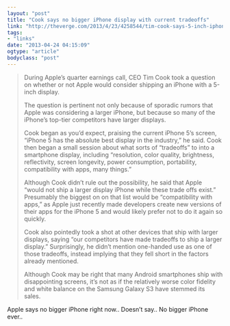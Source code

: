 ```yaml
---
layout: "post"
title: "Cook says no bigger iPhone display with current tradeoffs"
link: "http://theverge.com/2013/4/23/4258544/tim-cook-says-5-inch-iphone-display-would-have-too-many-tradeoffs"
tags: 
- "links"
date: "2013-04-24 04:15:09"
ogtype: "article"
bodyclass: "post"
---
```


> During Apple’s quarter earnings call, CEO Tim Cook took a question on whether or not Apple would consider shipping an iPhone with a 5-inch display.
> 
> The question is pertinent not only because of sporadic rumors that Apple was considering a larger iPhone, but because so many of the iPhone’s top-tier competitors have larger displays.
> 
> Cook began as you’d expect, praising the current iPhone 5’s screen, “iPhone 5 has the absolute best display in the industry,” he said. Cook then began a small session about what sorts of “tradeoffs” to into a smartphone display, including “resolution, color quality, brightness, reflectivity, screen longevity, power consumption, portability, compatibility with apps, many things.”
> 
> Although Cook didn’t rule out the possibility, he said that Apple “would not ship a larger display iPhone while these trade offs exist.” Presumably the biggest on on that list would be “compatibility with apps,” as Apple just recently made developers create new versions of their apps for the iPhone 5 and would likely prefer not to do it again so quickly.
> 
> Cook also pointedly took a shot at other devices that ship with larger displays, saying “our competitors have made tradeoffs to ship a larger display.” Surprisingly, he didn’t mention one-handed use as one of those tradeoffs, instead implying that they fell short in the factors already mentioned.
> 
> Although Cook may be right that many Android smartphones ship with disappointing screens, it’s not as if the relatively worse color fidelity and white balance on the Samsung Galaxy S3 have stemmed its sales.

Apple says no bigger iPhone right now.. Doesn’t say.. No bigger iPhone ever..